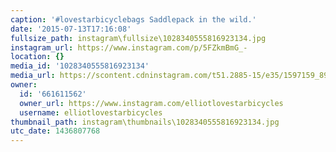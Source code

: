 ```yaml
---
caption: '#lovestarbicyclebags Saddlepack in the wild.'
date: '2015-07-13T17:16:08'
fullsize_path: instagram\fullsize\1028340555816923134.jpg
instagram_url: https://www.instagram.com/p/5FZkmBmG_-
location: {}
media_id: '1028340555816923134'
media_url: https://scontent.cdninstagram.com/t51.2885-15/e35/1597159_893238407415114_2075628646_n.jpg?ig_cache_key=MTAyODM0MDU1NTgxNjkyMzEzNA%3D%3D.2
owner:
  id: '661611562'
  owner_url: https://www.instagram.com/elliotlovestarbicycles
  username: elliotlovestarbicycles
thumbnail_path: instagram\thumbnails\1028340555816923134.jpg
utc_date: 1436807768
---
```

